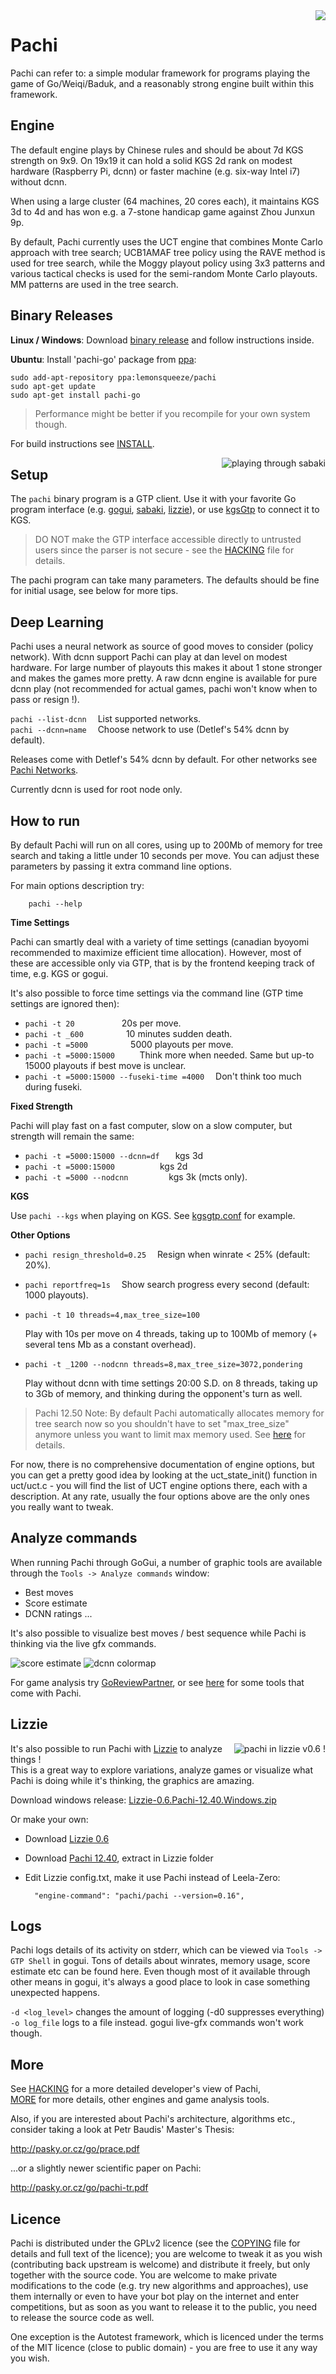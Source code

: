 <img align="right" src="media/pachi-med.jpg">

Pachi
=====

Pachi can refer to: a simple modular framework for programs playing
the game of Go/Weiqi/Baduk, and a reasonably strong engine built
within this framework.


## Engine

The default engine plays by Chinese rules and should be about 7d KGS
strength on 9x9. On 19x19 it can hold a solid KGS 2d rank on modest
hardware (Raspberry Pi, dcnn) or faster machine (e.g. six-way Intel
i7) without dcnn.

When using a large cluster (64 machines, 20 cores each), it maintains
KGS 3d to 4d and has won e.g. a 7-stone handicap game against Zhou Junxun 9p.

By default, Pachi currently uses the UCT engine that combines
Monte Carlo approach with tree search; UCB1AMAF tree policy using
the RAVE method is used for tree search, while the Moggy playout
policy using 3x3 patterns and various tactical checks is used for
the semi-random Monte Carlo playouts. MM patterns are used in the
tree search.


## Binary Releases

**Linux / Windows**: Download [binary release](https://github.com/pasky/pachi/releases)
and follow instructions inside.

**Ubuntu**: Install 'pachi-go' package from [ppa](https://launchpad.net/~lemonsqueeze/+archive/ubuntu/pachi):

    sudo add-apt-repository ppa:lemonsqueeze/pachi
    sudo apt-get update
    sudo apt-get install pachi-go

> Performance might be better if you recompile for your own system though.

For build instructions see [INSTALL](INSTALL.md).

<img align="right" src="media/screenshot_sabaki.jpg" title="playing through sabaki">

## Setup

The `pachi` binary program is a GTP client. Use it with your favorite
Go program interface (e.g. [gogui][1], [sabaki][2], [lizzie](#Lizzie)),
or use [kgsGtp][3] to connect it to KGS.

> DO NOT make the GTP interface accessible directly to untrusted users
> since the parser is not secure - see the [HACKING](HACKING?raw=true)
> file for details.

[1]: https://sourceforge.net/projects/gogui/
[2]: http://sabaki.yichuanshen.de/
[3]: http://www.michna.com/kgsbot.htm

The pachi program can take many parameters. The defaults should be fine
for initial usage, see below for more tips.


## Deep Learning

Pachi uses a neural network as source of good moves to consider (policy network).
With dcnn support Pachi can play at dan level on modest hardware.
For large number of playouts this makes it about 1 stone stronger and
makes the games more pretty. A raw dcnn engine is available for
pure dcnn play (not recommended for actual games, pachi won't know
when to pass or resign !).

`pachi --list-dcnn`    List supported networks.  
`pachi --dcnn=name`    Choose network to use (Detlef's 54% dcnn by default).

Releases come with Detlef's 54% dcnn by default.
For other networks see [Pachi Networks](https://github.com/pasky/pachi/releases/tag/pachi_networks).

Currently dcnn is used for root node only.


## How to run

By default Pachi will run on all cores, using up to 200Mb of memory for tree
search and taking a little under 10 seconds per move.  You can adjust these
parameters by passing it extra command line options.

For main options description try:

        pachi --help

**Time Settings**

Pachi can smartly deal with a variety of time settings (canadian byoyomi
recommended to maximize efficient time allocation). However, most of these
are accessible only via GTP, that is by the frontend keeping track of time,
e.g. KGS or gogui.

It's also possible to force time settings via the command line
(GTP time settings are ignored then):

* `pachi -t 20        `     20s per move.
* `pachi -t _600       `     10 minutes sudden death.
* `pachi -t =5000       `     5000 playouts per move.
* `pachi -t =5000:15000   `      Think more when needed. Same but up-to 15000 playouts if best move is unclear.
* `pachi -t =5000:15000 --fuseki-time =4000`     Don't think too much during fuseki.

**Fixed Strength**

Pachi will play fast on a fast computer, slow on a slow computer, but strength
will remain the same:

* `pachi -t =5000:15000 --dcnn=df `   kgs 3d
* `pachi -t =5000:15000       `       kgs 2d
* `pachi -t =5000 --nodcnn      `     kgs 3k (mcts only).

**KGS**

Use `pachi --kgs` when playing on KGS. See [kgsgtp.conf](kgs/kgsgtp-pachi.conf?raw=true) for example.

**Other Options**

* `pachi resign_threshold=0.25`     Resign when winrate < 25% (default: 20%).

* `pachi reportfreq=1s`     Show search progress every second (default: 1000 playouts).

* `pachi -t 10 threads=4,max_tree_size=100`

  Play with 10s per move on 4 threads, taking up to 100Mb of memory
  (+ several tens Mb as a constant overhead).

* `pachi -t _1200 --nodcnn threads=8,max_tree_size=3072,pondering`

  Play without dcnn with time settings 20:00 S.D. on 8 threads,
  taking up to 3Gb of memory, and thinking during the opponent's turn as well.

> Pachi 12.50 Note:
> By default Pachi automatically allocates memory for tree search now so you
> shouldn't have to set "max_tree_size" anymore unless you want to limit max
> memory used. See [here](MORE.md) for details.

For now, there is no comprehensive documentation of engine options, but
you can get a pretty good idea by looking at the uct_state_init() function
in uct/uct.c - you will find the list of UCT engine options there, each
with a description. At any rate, usually the four options above are
the only ones you really want to tweak.


## Analyze commands

When running Pachi through GoGui, a number of graphic tools are available
through the `Tools -> Analyze commands` window:

- Best moves
- Score estimate
- DCNN ratings ...

It's also possible to visualize best moves / best sequence while Pachi is thinking
via the live gfx commands.

![score estimate](media/screenshot_score_est.png?raw=true "score estimate")
![dcnn colormap](media/screenshot_dcnn_colors.png?raw=true "dcnn colormap")

For game analysis try [GoReviewPartner](https://github.com/pnprog/goreviewpartner),
or see [here](MORE.md) for some tools that come with Pachi.


## Lizzie

<a href="media/screenshot_lizzie_big.jpg?raw=true"> <img align="right" src="media/screenshot_lizzie.jpg" title="pachi in lizzie v0.6 !" /> </a>

It's also possible to run Pachi with [Lizzie](https://github.com/featurecat/lizzie) to analyze things !  
This is a great way to explore variations, analyze games or visualize what Pachi is doing while it's thinking,
the graphics are amazing.

Download windows release: [Lizzie-0.6.Pachi-12.40.Windows.zip](https://github.com/featurecat/lizzie/files/3027159/Lizzie-0.6.Pachi-12.40.Windows.zip)

Or make your own:
- Download [Lizzie 0.6](https://github.com/featurecat/lizzie/releases/tag/0.6)
- Download [Pachi 12.40](https://github.com/pasky/pachi/releases/tag/pachi-12.40), extract in Lizzie folder
- Edit Lizzie config.txt, make it use Pachi instead of Leela-Zero:

        "engine-command": "pachi/pachi --version=0.16",


## Logs

Pachi logs details of its activity on stderr, which can be viewed via
`Tools -> GTP Shell` in gogui. Tons of details about winrates, memory usage,
score estimate etc can be found here. Even though most of it available through
other means in gogui, it's always a good place to look in case something
unexpected happens.

`-d <log_level>` changes the amount of logging (-d0 suppresses everything)  
`-o log_file` logs to a file instead. gogui live-gfx commands won't work though.


## More

See [HACKING](HACKING?raw=true) for a more detailed developer's view of Pachi,  
[MORE](MORE.md) for more details, other engines and game analysis tools.

Also, if you are interested about Pachi's architecture, algorithms
etc., consider taking a look at Petr Baudis' Master's Thesis:

http://pasky.or.cz/go/prace.pdf

...or a slightly newer scientific paper on Pachi:

http://pasky.or.cz/go/pachi-tr.pdf


## Licence

Pachi is distributed under the GPLv2 licence (see the [COPYING](COPYING?raw=true)
file for details and full text of the licence); you are welcome to tweak
it as you wish (contributing back upstream is welcome) and distribute
it freely, but only together with the source code. You are welcome
to make private modifications to the code (e.g. try new algorithms and
approaches), use them internally or even to have your bot play on the
internet and enter competitions, but as soon as you want to release it
to the public, you need to release the source code as well.

One exception is the Autotest framework, which is licenced under the
terms of the MIT licence (close to public domain) - you are free to
use it any way you wish.
